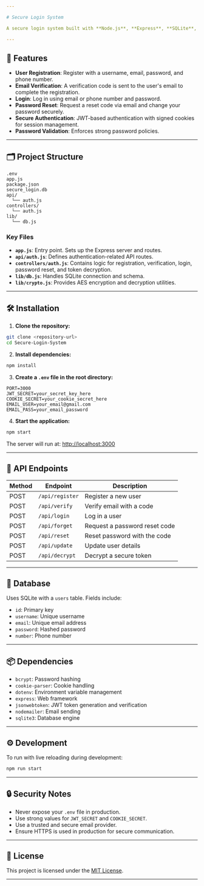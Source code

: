 ```yaml
---

# Secure Login System

A secure login system built with **Node.js**, **Express**, **SQLite**, and other modern libraries. This project implements user registration, email verification, login, password reset, and secure token-based authentication.

---
```


## 🚀 Features

- **User Registration**: Register with a username, email, password, and phone number.
- **Email Verification**: A verification code is sent to the user's email to complete the registration.
- **Login**: Log in using email or phone number and password.
- **Password Reset**: Request a reset code via email and change your password securely.
- **Secure Authentication**: JWT-based authentication with signed cookies for session management.
- **Password Validation**: Enforces strong password policies.

---

## 🗂 Project Structure

```
.env
app.js
package.json
secure_login.db
api/
  └── auth.js
controllers/
  └── auth.js
lib/
  └── db.js
```

### Key Files

- **`app.js`**: Entry point. Sets up the Express server and routes.
- **`api/auth.js`**: Defines authentication-related API routes.
- **`controllers/auth.js`**: Contains logic for registration, verification, login, password reset, and token decryption.
- **`lib/db.js`**: Handles SQLite connection and schema.
- **`lib/crypto.js`**: Provides AES encryption and decryption utilities.

---

## 🛠 Installation

1. **Clone the repository:**

```bash
git clone <repository-url>
cd Secure-Login-System
```

2. **Install dependencies:**

```bash
npm install
```

3. **Create a `.env` file in the root directory:**

```env
PORT=3000
JWT_SECRET=your_secret_key_here
COOKIE_SECRET=your_cookie_secret_here
EMAIL_USER=your_email@gmail.com
EMAIL_PASS=your_email_password
```

4. **Start the application:**

```bash
npm start
```

The server will run at: [http://localhost:3000](http://localhost:3000)

---

## 📡 API Endpoints

| Method | Endpoint        | Description                        |
|--------|------------------|------------------------------------|
| POST   | `/api/register`  | Register a new user                |
| POST   | `/api/verify`    | Verify email with a code           |
| POST   | `/api/login`     | Log in a user                      |
| POST   | `/api/forget`    | Request a password reset code      |
| POST   | `/api/reset`     | Reset password with the code       |
| POST   | `/api/update`    | Update user details                |
| POST   | `/api/decrypt`   | Decrypt a secure token             |

---

## 🧩 Database

Uses SQLite with a `users` table. Fields include:

- `id`: Primary key
- `username`: Unique username
- `email`: Unique email address
- `password`: Hashed password
- `number`: Phone number

---

## 📦 Dependencies

- `bcrypt`: Password hashing
- `cookie-parser`: Cookie handling
- `dotenv`: Environment variable management
- `express`: Web framework
- `jsonwebtoken`: JWT token generation and verification
- `nodemailer`: Email sending
- `sqlite3`: Database engine

---

## ⚙️ Development

To run with live reloading during development:

```bash
npm run start
```

---

## 🔒 Security Notes

- Never expose your `.env` file in production.
- Use strong values for `JWT_SECRET` and `COOKIE_SECRET`.
- Use a trusted and secure email provider.
- Ensure HTTPS is used in production for secure communication.

---

## 📄 License

This project is licensed under the [MIT License](LICENSE).

---